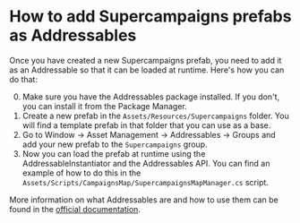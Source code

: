 # How to add Supercampaigns prefabs as Addressables

Once you have created a new Supercampaigns prefab, you need to add it as an Addressable so that it can be loaded at runtime. Here's how you can do that:

0. Make sure you have the Addressables package installed. If you don't, you can install it from the Package Manager.
1. Create a new prefab in the `Assets/Resources/Supercampaigns` folder. You will find a template prefab in that folder that you can use as a base.
2. Go to Window -> Asset Management -> Addressables -> Groups and add your new prefab to the `Supercampaigns` group.
3. Now you can load the prefab at runtime using the AddressableInstantiator and the Addressables API. You can find an example of how to do this in the `Assets/Scripts/CampaignsMap/SupercampaignsMapManager.cs` script.

More information on what Addressables are and how to use them can be found in the [official documentation](https://docs.unity3d.com/Packages/com.unity.addressables@1.21/manual/index.html).
